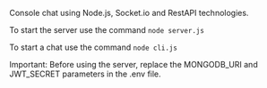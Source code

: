 Console chat using Node.js, Socket.io and RestAPI technologies. 

To start the server use the command
``node server.js``


To start a chat use the command
``node cli.js``

Important: Before using the server, replace the MONGODB_URI and JWT_SECRET parameters in the .env file. 
